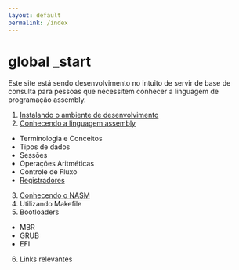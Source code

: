 ```yaml
---
layout: default
permalink: /index
---
```


# **global _start**

Este site está sendo desenvolvimento no intuito de servir de base de consulta para pessoas que necessitem conhecer a linguagem de programação assembly.

1. [Instalando o ambiente de desenvolvimento](/requisitos)
2. [Conhecendo a linguagem assembly](/linguagem)
* Terminologia e Conceitos
* Tipos de dados
* Sessões
* Operações Aritméticas
* Controle de Fluxo
* [Registradores](/linguagem#registradores)
3. [Conhecendo o NASM](/nasm)
4. Utilizando Makefile
5. Bootloaders
  - MBR
  - GRUB
  - EFI
6. Links relevantes
